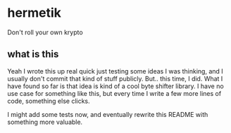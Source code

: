# hermetik
Don't roll your own krypto

## what is this
Yeah I wrote this up real quick just testing
some ideas I was thinking, and I usually
don't commit that kind of stuff publicly.
But.. this time, I did. What I have found
so far is that idea is kind of a cool
byte shifter library. I have no use case
for something like this, but every time I write
a few more lines of code, something else clicks.

I might add some tests now, and eventually rewrite
this README with something more valuable.

